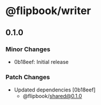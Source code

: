 # @flipbook/writer

## 0.1.0

### Minor Changes

- 0b18eef: Initial release

### Patch Changes

- Updated dependencies [0b18eef]
  - @flipbook/shared@0.1.0

